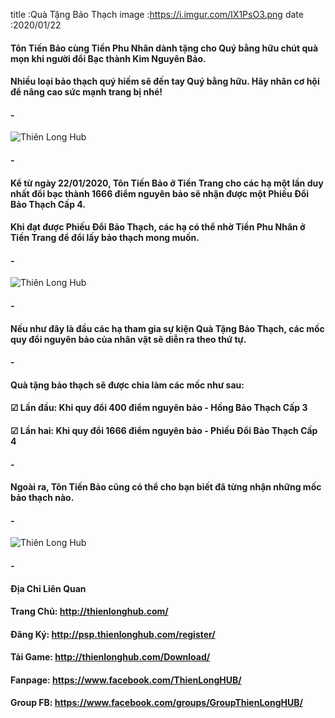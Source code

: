 title :Quà Tặng Bảo Thạch
image :https://i.imgur.com/IX1PsO3.png
date  :2020/01/22

#### Tôn Tiến Bảo cùng Tiền Phu Nhân dành tặng cho Quý bằng hữu chút quà mọn khi người đổi Bạc thành Kim Nguyên Bảo. 
#### Nhiều loại bảo thạch quý hiếm sẽ đến tay Quý bằng hữu. Hãy nhân cơ hội để nâng cao sức mạnh trang bị nhé!
#### -
![Thiên Long Hub](https://i.imgur.com/768D3Ds.png)
#### -
#### Kể từ ngày 22/01/2020, Tôn Tiến Bảo ở Tiền Trang cho các hạ một lần duy nhất đổi bạc thành 1666 điểm nguyên bảo sẽ nhận được một Phiếu Đổi Bảo Thạch Cấp 4.
#### Khi đạt được Phiếu Đổi Bảo Thạch, các hạ có thể nhờ Tiền Phu Nhân ở Tiền Trang để đổi lấy bảo thạch mong muốn.
#### -
![Thiên Long Hub](https://i.imgur.com/dC2kF2O.png)
#### -
#### Nếu như đây là đầu các hạ tham gia sự kiện Quà Tặng Bảo Thạch, các mốc quy đổi nguyên bảo của nhân vật sẽ diễn ra theo thứ tự.
#### -
#### Quà tặng bảo thạch sẽ được chia làm các mốc như sau:
#### ☑ Lần đầu: Khi quy đổi 400 điểm nguyên bảo - Hồng Bảo Thạch Cấp 3
#### ☑ Lần hai: Khi quy đổi 1666 điểm nguyên bảo - Phiếu Đổi Bảo Thạch Cấp 4
#### -
#### Ngoài ra, Tôn Tiến Bảo cũng có thể cho bạn biết đã từng nhận những mốc bảo thạch nào.
#### -
![Thiên Long Hub](https://i.imgur.com/DEGOVWu.png)
#### -
#### Địa Chỉ Liên Quan
#### Trang Chủ: http://thienlonghub.com/
#### Đăng Ký: http://psp.thienlonghub.com/register/
#### Tải Game: http://thienlonghub.com/Download/
#### Fanpage: https://www.facebook.com/ThienLongHUB/
#### Group FB: https://www.facebook.com/groups/GroupThienLongHUB/
